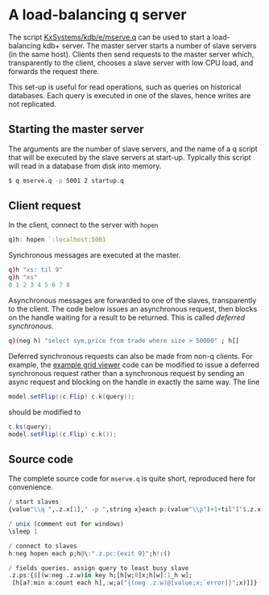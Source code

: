 # A load-balancing q server

The script <i class="fab fa-github"></i> [KxSystems/kdb/e/mserve.q](https://github.com/KxSystems/kdb/blob/master/e/mserve.q) can be used to start a load-balancing kdb+ server. The master server starts a number of slave servers (in the same host). Clients then send requests to the master server which, transparently to the client, chooses a slave server with low CPU load, and forwards the request there.

This set-up is useful for read operations, such as queries on historical databases. Each query is executed in one of the slaves, hence writes are not replicated.


## Starting the master server

The arguments are the number of slave servers, and the name of a q script that will be executed by the slave servers at start-up. Typically this script will read in a database from disk into memory.
```bash
$ q mserve.q -p 5001 2 startup.q
```


## Client request

In the client, connect to the server with `hopen`
```q
q)h: hopen `:localhost:5001
```
Synchronous messages are executed at the master.
```q
q)h "xs: til 9"
q)h "xs"
0 1 2 3 4 5 6 7 8
```
Asynchronous messages are forwarded to one of the slaves, transparently to the client. The code below issues an asynchronous request, then blocks on the handle waiting for a result to be returned. This is called _deferred synchronous_.
```q
q)(neg h) "select sym,price from trade where size > 50000" ; h[]
```
Deferred synchronous requests can also be made from non-q clients. For example, the [example grid viewer](/interfaces/java-client-for-q/#example-grid-viewer-using-swing) code can be modified to issue a deferred synchronous request rather than a synchronous request by sending an async request and blocking on the handle in exactly the same way. The line
```java
model.setFlip((c.Flip) c.k(query));
```
should be modified to
```java
c.ks(query);
model.setFlip((c.Flip) c.k());
```


## Source code

The complete source code for `mserve.q` is quite short, reproduced here for convenience.
```q
/ start slaves
{value"\\q ",.z.x[1]," -p ",string x}each p:(value"\\p")+1+til"I"$.z.x 0;

/ unix (comment out for windows)
\sleep 1

/ connect to slaves
h:neg hopen each p;h@\:".z.pc:{exit 0}";h!:()

/ fields queries. assign query to least busy slave
.z.ps:{$[(w:neg .z.w)in key h;[h[w;0]x;h[w]:1_h w];                    /response
 [h[a?:min a:count each h],:w;a("{(neg .z.w)@[value;x;`error]}";x)]]}  /request
```